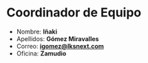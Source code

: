 # Coordinador de Equipo

- Nombre: **Iñaki**
- Apellidos: **Gómez Miravalles**
- Correo: **<igomez@lksnext.com>**
- Oficina: **Zamudio**
